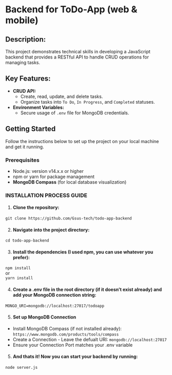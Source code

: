 # Backend for ToDo-App (web & mobile)

## Description:
This project demonstrates technical skills in developing a JavaScript backend that provides a RESTful API to handle CRUD operations for managing tasks.

## Key Features:
- **CRUD API:**  
    - Create, read, update, and delete tasks.  
    - Organize tasks into `To Do`, `In Progress`, and `Completed` statuses.  
- **Environment Variables:**  
    - Secure usage of `.env` file for MongoDB credentials.

## Getting Started
Follow the instructions below to set up the project on your local machine and get it running.

### Prerequisites
- Node.js: version v14.x.x or higher
- npm or yarn for package management
- **MongoDB Compass** (for local database visualization)

### **INSTALLATION PROCESS GUIDE**

1. #### Clone the repository:
`git clone https://github.com/Gsus-tech/todo-app-backend`

2. #### Navigate into the project directory:
`cd todo-app-backend`

3. #### Install the dependencies (I used npm, you can use whatever you prefer):
`npm install` 
<br>or<br>
`yarn install` 

4. #### Create a .env file in the root directory (if it doesn’t exist already) and add your MongoDB connection string:
`MONGO_URI=mongodb://localhost:27017/todoapp`

5. #### Set up MongoDB Connection
- Install MongoDB Compass (if not installed already):
`https://www.mongodb.com/products/tools/compass`
- Create a Connection - Leave the defualt URI: `mongodb://localhost:27017`
- Ensure your Connection Port matches your .env variable

5. #### And thats it! Now you can start your backend by running:
`node server.js` 
